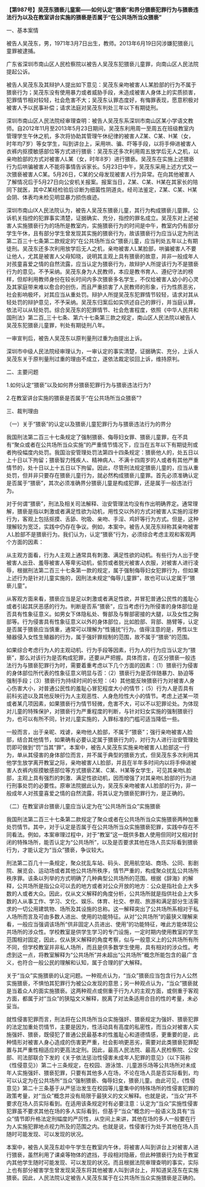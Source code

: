 **【第987号】吴茂东猥亵儿童案——如何认定“猥亵”和界分猥亵犯罪行为与猥亵违法行为以及在教室讲台实施的猥亵是否属于“在公共场所当众猥亵”**

一、基本案情

被告人吴茂东，男，1971年3月7日出生，教师。2013年6月19日冈涉嫌犯猥亵儿童罪被逮捕。

广东省深圳市南山区人民检察院以被告人吴茂东犯猥亵儿童罪，向南山区人民法院提起公诉。

被告人吴茂东及其辩护人提出如下意见：吴茂东亲吻被害人L某脸部的行为不属于猥亵行为；吴茂东没有使用暴力或者威胁手段，未造成被害人身体上的实质损害，犯罪情节相对较轻，社会危害不大；吴茂东认罪态度好，有悔罪表现，愿意积极对被害人予以民事补偿；请求法庭对吴茂东判处三年以下有期徒刑。

深圳市南山区人民法院经审理查明：被告人吴茂东系深圳市南山区某小学语文教师。自2012年11月至2013年5月23日期间，吴茂东利用周一至周五在班级教室内管理学生午休之机，多次将协助其管理午休纪律的被害人Z某、C某、H某（女，时年均7岁）等女学生，叫到讲台上，采用哄、骗、吓等手段，以将手伸进被害人衣裤内抠摸敏感部位等方式进行猥亵：吴茂东还多次利用周五放学后无人之机，以亲吻脸部的方式对被害人L某（女，时年8岁）进行猥亵。吴茂东在实施上述猥亵行为后哄骗被害人不能将事情告诉家长。5月23日中午，吴茂东采用上述方式又一次猥亵被害人C某。5月26日，C某的父母发现被害人行为异常。在向其他被害人了解情况后于5月27日向公安机关报案。报案当日，Z某、C某、H某在其家长的陪同下就医，其中Z某经检验后诊断为细菌性阴道炎。经司法鉴定，Z某、C某、H某会阴、体表均未检见明显暴力损伤痕迹。

深圳市南山Ⅸ人民法院认为，被告人吴茂东猥亵儿童，其行为构成猥亵儿童罪。公诉机关指控的犯罪事实清楚，证据确实、充分，指控的罪名成立。吴茂东对上述被害人实施猥亵行为的场所是教室内，实施猥亵行为的时间是中午，教室内仍有部分学生午休，且有部分学生曾发现其实施的猥亵行为，故该猥亵行为应当认定为刑法第二百三十七条第二款规定的“在公共场所当众”猥亵儿童，应当判处五年以上有期徒刑。吴茂东还多次利用放学后无人之机，亲吻被害人L某脸部，哄骗被害人不要让他人，尤其是被害人父母知晓，说明其主观上具有猥亵的故意，并非一般成年人对孩童喜爱之情的自然流露，应当认定为猥亵行为，故辩护人所提该行为不是猥亵行为的意见。不予采纳。吴茂东身为人民教师，本应是教书育人、遵纪守法的榜样，但却利用教师身份在较长时间内多次猥亵多名学生，不仅给被害人幼小的心灵及其家庭带来难以愈合的创伤，而且严重损害了人民教师的形象，行为性质恶劣，社会影响极坏，对其应当从重处罚。辩护人所提吴茂东犯罪情节较轻，请求对其从轻处罚的辩护意见，不予采纳。吴茂东归案后如实供述自己的罪行，并当庭认罪，依法可以从轻处罚。综合吴茂东的犯罪情节、社会危害程度，依照《中华人民共和国刑法》第二百\_三十七条、第六十七条第三款之规定，南山区人民法院以被告人吴茂东犯猥亵儿童罪，判处有期徒刑八年。

一审宣判后，被告人吴茂东以原判量刑过重为由提出上诉。

深圳市中级人民法院经审理认为，一审认定的事实清楚，证据确实、充分，上诉人吴茂东关于原判量刑过重的理由不成立，遂依法裁定驳回上诉，维持原判。

二、主要问题

1.如何认定“猥亵”以及如何界分猥亵犯罪行为与猥亵违法行为?

2.在教室讲台实施的猥亵是否属于“在公共场所当众猥亵”?

三、裁判理由

（一）关于“猥亵”的认定以及猥亵儿童犯罪行为与猥亵违法行为的界分

我国刑法第二百三十七条规定了强制猥亵、侮辱妇女罪、猥亵儿童罪，在不具有“聚众或者在公共场所当众实施”的严重情节情况下，应当在五年以下有期徒刑或者拘役幅度内处罚。我国治安管理处罚法第四十四条规定：猥亵他人的，处五日以上十日以下拘留；猥亵智力残疾人、精神病人、不满十四周岁的人或者有其他严重情节的，处十日以上十五日以下拘留。因此，尽管刑法规定猥亵儿童的，应当从重处罚，但并非只要存在猥亵儿童行为，就必然构成猥亵儿童罪。首先必须准确认定是否属于“猥亵”，其次必须准确界分猥亵儿童是构成犯罪，还是属于一般违法行为。

对于何谓“猥亵”，刑法及相关司法解释、治安管理法均没有作出明确界定。通常理解，猥亵是指以刺激或者满足性欲为动机，用性交以外的方式对被害人实施的淫秽行为，客观上包括抠摸、舌舔、吮吸、亲吻、手淫、鸡奸等行为方式。但是，这种理解较为宽泛，实践中仍存在争议。例如，本案中。被告人吴茂东辩称其亲吻被害人L脸部不是猥亵行为。我们认为，认定“猥亵”行为，必须综合考虑主观和客观两个方面的因素：

从主观方面看，行为人主观上通常具有刺激、满足性欲的动机。有些行为人出于使被害人出丑、羞辱被害人等卑劣动机，偷剪或者脱光被害人衣服，对被害人进行凌辱，根据刑法第二百三十七条第一款的规定，属于强制侮辱妇女犯罪行为，但如果上述行为是针对儿童实施的，因刑法未规定“侮辱儿童罪”，故也可以认定属于“猥亵儿童”。

从客观方面来看，猥亵应当是足以刺激或者满足性欲，并冒犯普通公民性的羞耻心或者引起其厌恶感的行为。判断是否系“猥亵”，应当考虑行为所侵害的身体部位是否具有性象征意义。如男女下体隐私处、臀部及与臀部密接的大腿，以及女性之胸部等。行为侵害具有性象征意义以外的身体部位，比如脸部、背部、胳臂等，认定是否属于猥亵应当慎重，通常可以理解为“性骚扰”行为。值得注意的是，男性以生殖器侵入女性生殖器的行为，属于强奸罪规制的范围，故不属于“猥亵”的范围。

如果综合考虑行为人的主观动机、行为手段等因素，行为人的行为应当认定为“猥亵”，那么对该行为是否构成犯罪，还要从严把握。具体而言，在区分猥亵一般违法行为与猥亵犯罪行为时，需要着重考虑以下几个方面的因素：（1）猥亵行为侵害的身体部位所代表的性象征意义明显与否：（2）猥亵行为是否伴随暴力、胁迫等强制手段；（3）猥亵行为持续时间的长短：（4）其他能反映猥亵行为对被害人身心伤害大小，对普通公民性的羞耻心冒犯程度大小的情节；（5）行为人是否具有前科劣迹以及其他反映行为人主观恶性、人身危险性大小的情节。考虑上述某一项或者某几项因素，如果猥亵行为情节轻微，危害不大，可以不以犯罪论处。为体现对儿童的特殊保护，对猥亵行为严重程度的判断，与针对妇女实施的强制猥亵行为，也可以有所不同，针对儿童实施的，入罪标准的门槛可适当降低一些。

一般而言，出于亲昵、戏谑，亲吻他人脸部，不属于“猥亵”；强行亲吻被害人脸部，结合其他情节，如果确有必要认定属于猥亵行为的，对行为人进行治安管理处罚即可做到“罚”当其“罪”。本案中，被告人吴茂东实施亲吻被害人L脸部这一行为，单从其侵害的身体部位而言，并不属于典型的猥亵方式，但吴茂东多次利用其他学生放学离开教室之际，亲吻被害人L脸部，并且在半年多时间内以将手伸进被害人衣裤内抠摸敏感部位等方式猥亵Z某、C某、H某等女学生，可见其亲吻L脸部，主观上具有强烈的刺激、满足性欲动机，因而增强了对其亲吻L脸部的行为进行刑事处罚的必要性。原审法院据此认为，吴茂东亲吻被害人L脸部的行为，非一般成年人对孩童喜爱之情的自然流露，将其认定为猥亵犯罪行为，是正确的。

（二）在教室讲台猥亵儿童应当认定为在“公共场所当众”实施猥亵

我国刑法第二百三十七条第二款规定了聚众或者在公共场所当众实施猥亵两种加重处罚情节。其中，对于认定是否属于在公共场所当众实施猥亵犯罪，实践中存在不同看法。例如，本案审理过程中，对于“教室”这一既供多数人使用但同时又相对封闭的特殊场所，能否认定为“公共场所”，以及是否要求其他在场人员实际看到猥亵行为，才能认定为“当众”猥亵，争议较大。

刑法第二百几十一条规定，聚众扰乱车站、码头、民用航空站、商场、公同、影剧院、展览会、运动场或者其他公共场所秩序，情节严重的，构成聚众扰乱公共场所秩序罪。该条以列举的方式明确了几种典型公共场所的范围。根据《辞海》的解释，公共场所是指公众可以去的地方或者对公众开放的地方：公众是指社会上大多数的人或者大众。因此，仅从文义解释的角度分析，公共场所就是指供社会上大多数的人从事工作、学习、文化、娱乐、体育、社交、参观、旅游和满足部分生活需求的一切公用建筑物、场所及其设施的总称。这一解释突出了公共场所系相对于私人场所而言及可由多数人进出、使用的功能特征。从对“公共场所”的最狭义理解来看，一般应当强调该场所“供非固定人员进出、使用”的功能特征，唯此方能体现公共场所的涉众性。学校教室是供学生学习的专门设施，一定时期内使用教室的学生范围相对固定，因此，仅从狭义解释的角度考察，似与一般意义上的公共场所有所不同，但学校教室并非私人场所，而且是供多数学生使用，具有相对的涉众性。考虑到这一点，将教室解释为“公共场所”并未超出“公共场所”概念所能包含的最广含义，也符合一般公民的理解和认知，属于合理的扩大解释。

关于“当众”实施猥亵的认定问题。一种观点认为，“当众”猥亵应当包含行为人公然实施猥亵，不惧怕其犯罪行为被公众发现的意思；另一种观点认为，“当众”猥亵就是当着众人的面实施猥亵。这两种观点或侧重于行为人的主观方面，或侧重于客观方面，都属于对“当众”的狭隘文义解释，脱离了对法条适用合目的性的考量，未必妥当。

就性侵害犯罪而言，刑法将在公共场所当众实施强奸、猥亵规定为强奸、猥亵犯罪的法定加重处罚情节，主要是因为，性活动具有高度的私密性，而当众对被害人实施强奸、猥亵，既侵犯了普通公民最基本的性羞耻心和道德情感，更重要的是，此种情形对被害人身心造成的伤害更严重，社会影响更恶劣，需要对此类猥亵犯罪配置与其严重性相适应的更高法定刑。因此，最高人民法院、最高人民检察院、公安部、司法部联合下发的《关于依法惩治性侵害未成年人犯罪的意见》（以下简称《性侵意见》）第二十三条规定，在校园、游泳馆、儿童游乐场等公共场所对未成年人实施强奸、猥亵犯罪，只要有其他多人在场，不论在场人员是否实际看到，均可以认定为在公共场所“当众”强制猥亵、侮辱妇女，猥亵儿童。由此可见，《性侵意见》第二十三条基于从严惩治发生在校园等儿童集中的特殊场所的性侵害犯罪的政策考量，对“当众”概念并没有局限于最狭义的文义解释。也就是说，“当众”并不要求在场人员实际看到。在适用该条规定时有必要注意：认定为“当众”实施性侵害犯罪虽不要求其他在场的多人实际看到，但基于“当众”概念的一般语义及具有“当众”情节即升格法定刑幅度的严厉性，从空间上来讲，其他在场的多人一般要在行为人实施犯罪地点视力所及的范围之内。也就是说，性侵害行为处于其他在场人员随时可能发现、可以发现的状况。

本案中，被告人吴茂东趁中午学生在教室内午休，将被害人叫到讲台上对被害人进行猥亵，虽然利用了课桌等物体的遮挡，手段相对隐蔽，但此种猥亵行为处于教室内其他学生随时可能发现、可以发现的状况。而且根据法院审理查明的事实，实际上也有部分被害学生曾发现吴茂东将其他被害人叫到讲台上，并知道吴茂东在实施猥亵。因此，人民法院认定被告人吴茂东属于在公共场所当众实施猥亵是正确的。